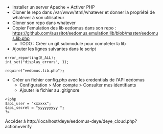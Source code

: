 - Installer un server Apache + Activer PHP
- Cloner le repo dans /var/www/html/whatever et donner la propriété de whatever à son utilisateur
- Cloner son repo dans whatever
- Copier l'emulation des lib eedomus dans son repo : https://github.com/aussitot/eedomus.emulation.lib/blob/master/eedomus.lib.php 
	- TODO : Créer un git submodule pour completer la lib
- Ajouter les lignes suivantes dans le script

```
error_reporting(E_ALL);
ini_set("display_errors", 1);

require("eedomus.lib.php");
```

- Créer un fichier config.php avec les credentials de l'API eedomus
	- Configuration > Mon compte > Consulter mes identifiants
	- Ajouter le fichier au .gitignore
```
<?php
$api_user = "xxxxxx";
$api_secret = "yyyyyyyyy ";
?>
```
Accéder à http://localhost/deye/eedomus-deye/deye_cloud.php?action=verify